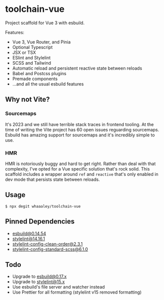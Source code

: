 
# toolchain-vue

Project scaffold for Vue 3 with esbuild.

Features:
+ Vue 3, Vue Router, and Pinia
+ Optional Typescript
+ JSX or TSX
+ ESlint and Stylelint
+ SCSS and Tailwind
+ Automatic reload and persistent reactive state between reloads
+ Babel and Postcss plugins
+ Premade components
+ ...and all the usual esbuild features

## Why not Vite?

### Sourcemaps
It's 2023 and we still have terrible stack traces in frontend tooling. At the time of writing the Vite project has 60 open issues reguarding sourcemaps. Esbuild has amazing support for sourcemaps and it's incredibly simple to use.

### HMR
HMR is notoriously buggy and hard to get right. Rather than deal with that complexity, I've opted for a Vue specific solution that's rock solid. This scaffold includes a wrapper around `ref` and `reactive` that's only enabled in dev mode that persists state between reloads.

## Usage

```
$ npx degit whaaaley/toolchain-vue
```

## Pinned Dependencies

+ esbuild@0.14.54
+ stylelint@14.16.1
+ stylelint-config-clean-order@2.3.1
+ stylelint-config-standard-scss@6.1.0

## Todo

+ Upgrade to esbuild@0.17.x
+ Upgrade to stylelint@15.x
+ Use esbuild's file server and watcher instead
+ Use Prettier for all formatting (stylelint v15 removed formatting)
